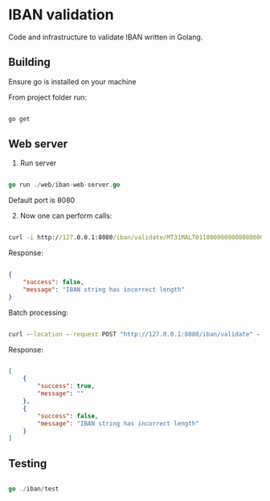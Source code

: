 # IBAN validation

Code and infrastructure to validate IBAN written in Golang.

## Building

Ensure go is installed on your machine

From project folder run:

```cmd

go get

```

## Web server

1. Run server

```go

go run ./web/iban-web-server.go

```

Default port is 8080

2. Now one can perform calls:

```cmd

curl -i http://127.0.0.1:8080/iban/validate/MT31MALT0110000000000000000012

```

Response:

```json

{
    "success": false,
    "message": "IBAN string has incorrect length"
}

```

Batch processing:

```cmd

curl --location --request POST "http://127.0.0.1:8080/iban/validate" --header "Content-Type: application/json"   --data "{\"ibans\":[\"MT31MALT01100000000000000000123\",\"GB82WEST1234569876543\"]}"

```

Response:

```json

[
    {
        "success": true,
        "message": ""
    },
    {
        "success": false,
        "message": "IBAN string has incorrect length"
    }
]

```

## Testing

```go

go ./iban/test

```